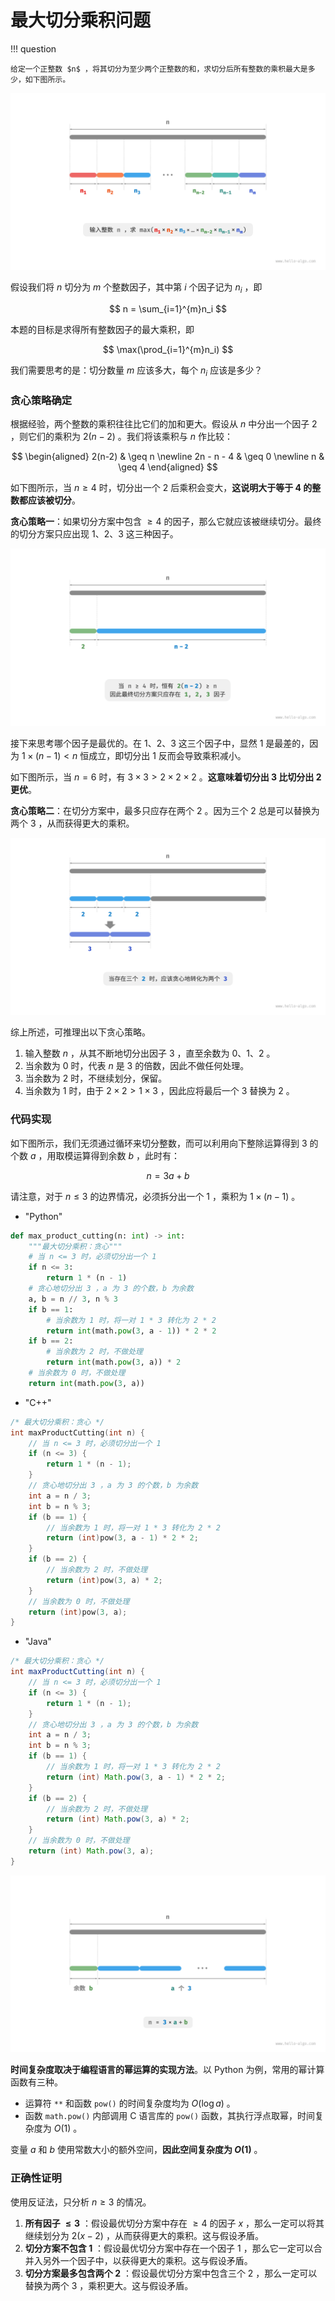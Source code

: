 # 最大切分乘积问题

!!! question

    给定一个正整数 $n$ ，将其切分为至少两个正整数的和，求切分后所有整数的乘积最大是多少，如下图所示。

![最大切分乘积的问题定义](max_product_cutting_problem.assets/max_product_cutting_definition.png)

假设我们将 $n$ 切分为 $m$ 个整数因子，其中第 $i$ 个因子记为 $n_i$ ，即

$$
n = \sum_{i=1}^{m}n_i
$$

本题的目标是求得所有整数因子的最大乘积，即

$$
\max(\prod_{i=1}^{m}n_i)
$$

我们需要思考的是：切分数量 $m$ 应该多大，每个 $n_i$ 应该是多少？

### 贪心策略确定

根据经验，两个整数的乘积往往比它们的加和更大。假设从 $n$ 中分出一个因子 $2$ ，则它们的乘积为 $2(n-2)$ 。我们将该乘积与 $n$ 作比较：

$$
\begin{aligned}
2(n-2) & \geq n \newline
2n - n - 4 & \geq 0 \newline
n & \geq 4
\end{aligned}
$$

如下图所示，当 $n \geq 4$ 时，切分出一个 $2$ 后乘积会变大，**这说明大于等于 $4$ 的整数都应该被切分**。

**贪心策略一**：如果切分方案中包含 $\geq 4$ 的因子，那么它就应该被继续切分。最终的切分方案只应出现 $1$、$2$、$3$ 这三种因子。

![切分导致乘积变大](max_product_cutting_problem.assets/max_product_cutting_greedy_infer1.png)

接下来思考哪个因子是最优的。在 $1$、$2$、$3$ 这三个因子中，显然 $1$ 是最差的，因为 $1 \times (n-1) < n$ 恒成立，即切分出 $1$ 反而会导致乘积减小。

如下图所示，当 $n = 6$ 时，有 $3 \times 3 > 2 \times 2 \times 2$ 。**这意味着切分出 $3$ 比切分出 $2$ 更优**。

**贪心策略二**：在切分方案中，最多只应存在两个 $2$ 。因为三个 $2$ 总是可以替换为两个 $3$ ，从而获得更大的乘积。

![最优切分因子](max_product_cutting_problem.assets/max_product_cutting_greedy_infer2.png)

综上所述，可推理出以下贪心策略。

1. 输入整数 $n$ ，从其不断地切分出因子 $3$ ，直至余数为 $0$、$1$、$2$ 。
2. 当余数为 $0$ 时，代表 $n$ 是 $3$ 的倍数，因此不做任何处理。
3. 当余数为 $2$ 时，不继续划分，保留。
4. 当余数为 $1$ 时，由于 $2 \times 2 > 1 \times 3$ ，因此应将最后一个 $3$ 替换为 $2$ 。

### 代码实现

如下图所示，我们无须通过循环来切分整数，而可以利用向下整除运算得到 $3$ 的个数 $a$ ，用取模运算得到余数 $b$ ，此时有：

$$
n = 3 a + b
$$

请注意，对于 $n \leq 3$ 的边界情况，必须拆分出一个 $1$ ，乘积为 $1 \times (n - 1)$ 。

- "Python"
```python
def max_product_cutting(n: int) -> int:
    """最大切分乘积：贪心"""
    # 当 n <= 3 时，必须切分出一个 1
    if n <= 3:
        return 1 * (n - 1)
    # 贪心地切分出 3 ，a 为 3 的个数，b 为余数
    a, b = n // 3, n % 3
    if b == 1:
        # 当余数为 1 时，将一对 1 * 3 转化为 2 * 2
        return int(math.pow(3, a - 1)) * 2 * 2
    if b == 2:
        # 当余数为 2 时，不做处理
        return int(math.pow(3, a)) * 2
    # 当余数为 0 时，不做处理
    return int(math.pow(3, a))
```  

- "C++"
```cpp
/* 最大切分乘积：贪心 */
int maxProductCutting(int n) {
    // 当 n <= 3 时，必须切分出一个 1
    if (n <= 3) {
        return 1 * (n - 1);
    }
    // 贪心地切分出 3 ，a 为 3 的个数，b 为余数
    int a = n / 3;
    int b = n % 3;
    if (b == 1) {
        // 当余数为 1 时，将一对 1 * 3 转化为 2 * 2
        return (int)pow(3, a - 1) * 2 * 2;
    }
    if (b == 2) {
        // 当余数为 2 时，不做处理
        return (int)pow(3, a) * 2;
    }
    // 当余数为 0 时，不做处理
    return (int)pow(3, a);
}
```  

- "Java"
```java
/* 最大切分乘积：贪心 */
int maxProductCutting(int n) {
    // 当 n <= 3 时，必须切分出一个 1
    if (n <= 3) {
        return 1 * (n - 1);
    }
    // 贪心地切分出 3 ，a 为 3 的个数，b 为余数
    int a = n / 3;
    int b = n % 3;
    if (b == 1) {
        // 当余数为 1 时，将一对 1 * 3 转化为 2 * 2
        return (int) Math.pow(3, a - 1) * 2 * 2;
    }
    if (b == 2) {
        // 当余数为 2 时，不做处理
        return (int) Math.pow(3, a) * 2;
    }
    // 当余数为 0 时，不做处理
    return (int) Math.pow(3, a);
}
```  

![最大切分乘积的计算方法](max_product_cutting_problem.assets/max_product_cutting_greedy_calculation.png)

**时间复杂度取决于编程语言的幂运算的实现方法**。以 Python 为例，常用的幂计算函数有三种。

- 运算符 `**` 和函数 `pow()` 的时间复杂度均为 $O(\log⁡ a)$ 。
- 函数 `math.pow()` 内部调用 C 语言库的 `pow()` 函数，其执行浮点取幂，时间复杂度为 $O(1)$ 。

变量 $a$ 和 $b$ 使用常数大小的额外空间，**因此空间复杂度为 $O(1)$** 。

### 正确性证明

使用反证法，只分析 $n \geq 3$ 的情况。

1. **所有因子 $\leq 3$** ：假设最优切分方案中存在 $\geq 4$ 的因子 $x$ ，那么一定可以将其继续划分为 $2(x-2)$ ，从而获得更大的乘积。这与假设矛盾。
2. **切分方案不包含 $1$** ：假设最优切分方案中存在一个因子 $1$ ，那么它一定可以合并入另外一个因子中，以获得更大的乘积。这与假设矛盾。
3. **切分方案最多包含两个 $2$** ：假设最优切分方案中包含三个 $2$ ，那么一定可以替换为两个 $3$ ，乘积更大。这与假设矛盾。
